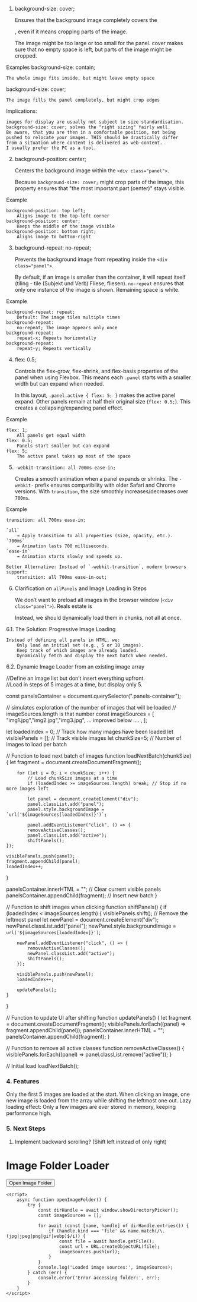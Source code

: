 1. background-size: cover;

   Ensures that the background image completely covers the <div class="panel">,
   even if it means cropping parts of the image.

   The image might be too large or too small for the panel.
   cover makes sure that no empty space is left, but parts of
   the image might be cropped.

Examples
background-size: contain;

    The whole image fits inside, but might leave empty space

background-size: cover;

    The image fills the panel completely, but might crop edges

Implications:

    images for display are usually not subject to size standardisation.
    background-size: cover; solves the "right sizing" fairly well.
    Be aware, that you are then in a comfortable position, not being
    pushed to relocate your images. THIS should be drastically differ
    from a situation where content is delivered as web-content.
    I usually prefer the PC as a tool.

2. background-position: center;

   Centers the background image within the `<div class="panel">`.

   Because `background-size: cover;` might crop parts of the image,
   this property ensures that "the most important part (center)"
   stays visible.

Example

    background-position: top left;
        Aligns image to the top-left corner
    background-position: center;
        Keeps the middle of the image visible
    background-position: bottom right;
        Aligns image to bottom-right

3. background-repeat: no-repeat;

   Prevents the background image from repeating inside the `<div class="panel">`.

   By default, if an image is smaller than the container,
   it will repeat itself (tiling - tile (Subjekt und Verb) Fliese, fliesen).
   `no-repeat` ensures that only one instance of the image is shown.
   Remaining space is white.

Example

    background-repeat: repeat;
        Default: The image tiles multiple times
    background-repeat:
        no-repeat; The image appears only once
    background-repeat:
        repeat-x; Repeats horizontally
    background-repeat:
        repeat-y; Repeats vertically

4. flex: 0.5;

   Controls the flex-grow, flex-shrink, and flex-basis properties
   of the panel when using Flexbox.
   This means each `.panel` starts with a smaller width but can expand when needed.

   In this layout, `.panel.active { flex: 5; }` makes the active panel expand.
   Other panels remain at half their original size (`flex: 0.5;`).
   This creates a collapsing/expanding panel effect.

Example

    flex: 1;
        All panels get equal width
    flex: 0.5;
        Panels start smaller but can expand
    flex: 5;
        The active panel takes up most of the space

5. `-webkit-transition: all 700ms ease-in;`

   Creates a smooth animation when a panel expands or shrinks.
   The `-webkit-` prefix ensures compatibility with older Safari and Chrome versions.
   With `transition`, the size smoothly increases/decreases over `700ms`.

Example

    transition: all 700ms ease-in;

    `all`
        → Apply transition to all properties (size, opacity, etc.).
    `700ms`
        → Animation lasts 700 milliseconds.
    `ease-in`
        → Animation starts slowly and speeds up.

    Better Alternative: Instead of `-webkit-transition`, modern browsers support:
        transition: all 700ms ease-in-out;

6. Clarification on `allPanels` and Image Loading in Steps

   We don’t want to preload all images in the browser window
   (`<div class="panel">`). Reals estate is

   Instead, we should dynamically load them in chunks, not all at once.

6.1. The Solution: Progressive Image Loading

    Instead of defining all panels in HTML, we:
        Only load an initial set (e.g., 5 or 10 images).
        Keep track of which images are already loaded.
        Dynamically fetch and display the next batch when needed.

6.2. Dynamic Image Loader from an existing image array

//Define an image list but don’t insert everything upfront.  
//Load in steps of 5 images at a time, but display only 5.

const panelsContainer = document.querySelector(".panels-container");

// simulates exploration of the number of images that will be loaded
// imageSources.length is that number
const imageSources = [
"img1.jpg","img2.jpg","img3.jpg", ... improved below .... , ];

let loadedIndex = 0; // Track how many images have been loaded
let visiblePanels = []; // Track visible images
let chunkSize=5; // Number of images to load per batch

// Function to load next batch of images
function loadNextBatch(chunkSize) {
let fragment = document.createDocumentFragment();

        for (let i = 0; i < chunkSize; i++) {
            // Load chunkSize images at a time
            if (loadedIndex >= imageSources.length) break; // Stop if no more images left

            let panel = document.createElement("div");
            panel.classList.add("panel");
            panel.style.backgroundImage = `url('${imageSources[loadedIndex]}')`;

            panel.addEventListener("click", () => {
            removeActiveClasses();
            panel.classList.add("active");
            shiftPanels();
    });

    visiblePanels.push(panel);
    fragment.appendChild(panel);
    loadedIndex++;

}

panelsContainer.innerHTML = ""; // Clear current visible panels
panelsContainer.appendChild(fragment); // Insert new batch
}

// Function to shift images when clicking
function shiftPanels() {
if (loadedIndex < imageSources.length) {
visiblePanels.shift(); // Remove the leftmost panel
let newPanel = document.createElement("div");
newPanel.classList.add("panel");
newPanel.style.backgroundImage = `url('${imageSources[loadedIndex]}')`;

        newPanel.addEventListener("click", () => {
            removeActiveClasses();
            newPanel.classList.add("active");
            shiftPanels();
        });

        visiblePanels.push(newPanel);
        loadedIndex++;

        updatePanels();
    }

}

// Function to update UI after shifting
function updatePanels() {
let fragment = document.createDocumentFragment();
visiblePanels.forEach((panel) => fragment.appendChild(panel));
panelsContainer.innerHTML = "";
panelsContainer.appendChild(fragment);
}

// Function to remove all active classes
function removeActiveClasses() {
visiblePanels.forEach((panel) => panel.classList.remove("active"));
}

// Initial load
loadNextBatch();

### 4. Features

Only the first 5 images are loaded at the start.
When clicking an image, one new image is loaded from the array while shifting the leftmost one out.
Lazy loading effect: Only a few images are ever stored in memory, keeping performance high.

### 5. Next Steps

1. Implement backward scrolling? (Shift left instead of only right)

<h1>Image Folder Loader</h1>
    <button onclick="openImageFolder()">Open Image Folder</button>

    <script>
        async function openImageFolder() {
            try {
                const dirHandle = await window.showDirectoryPicker();
                const imageSources = [];

                for await (const [name, handle] of dirHandle.entries()) {
                    if (handle.kind === 'file' && name.match(/\.(jpg|jpeg|png|gif|webp)$/i)) {
                        const file = await handle.getFile();
                        const url = URL.createObjectURL(file);
                        imageSources.push(url);
                    }
                }
                console.log('Loaded image sources:', imageSources);
            } catch (err) {
                console.error('Error accessing folder:', err);
            }
        }
    </script>

</body>
